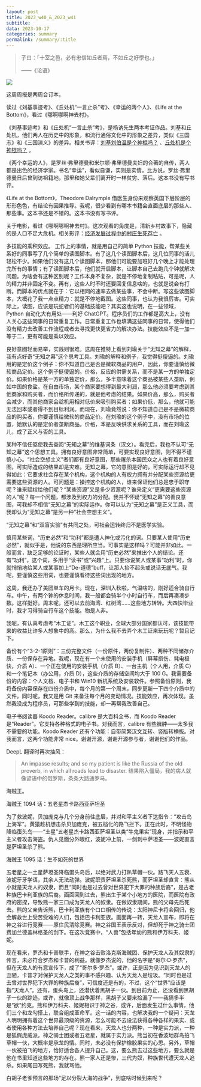 ```yaml
---
layout: post
title: 2023_w40_&_2023_w41
subtitle: 
data: 2023-10-17
categories: summary
permalink: /summary/:title
---
```


> 子曰：「十室之邑，必有忠信如丘者焉，不如丘之好學也。」
>
> ——《论语》

![](https://user-images.githubusercontent.com/115197878/277573972-0944e2b0-b55d-4f54-906d-74f7290e73a2.png)

这周周报是两周合订本。

读过《刘基事迹考》、《丘处机“一言止杀”考》、《幸运的两个人》、《Life at the Bottom》，看过《哪啊哪啊神去村》。

《刘基事迹考》和《丘处机“一言止杀”考》，是杨讷先生两本考证作品。刘基和丘处机，他们两人在历史中的形象，和流行通俗文化中的形象之差异，类似《三国志》和《三国演义》的差异。相关书评：[刘基刘伯温是个神棍吗？](https://ciceroxiao.github.io/notes/%E5%88%98%E5%9F%BA%E5%88%98%E4%BC%AF%E6%B8%A9%E6%98%AF%E4%B8%AA%E7%A5%9E%E6%A3%8D%E5%90%97) 、[丘处机是个神棍吗？](https://ciceroxiao.github.io/notes/%E4%B8%98%E5%A4%84%E6%9C%BA%E6%98%AF%E4%B8%AA%E7%A5%9E%E6%A3%8D%E5%90%97) 。

《两个幸运的人》，是罗丝·弗里德曼和米尔顿·弗里德曼夫妇的合著的自传，两人都是出色的经济学家。书名“幸运”，看似自谦，实则是实情。比方说，罗丝·弗里德曼日后曾到访祖籍地，那里和她父辈们离开时一样贫穷、落后。这本书没有写书评。

《Life at the Bottom》，Theodore Dalrymple 借医生身份来观察英国下层阶层的形形色色，有结论有因果推导。我呢，很少看到有哪本书籍会直面底层的那些人、那些事。这本书还是不错的。这本书没有写书评。

关于电影，看过《哪啊哪啊神去村》。这次观看的角度是，清新乡村故事下，隐藏的是人口不足大危机。相关影评：[经济发展过程中的村庄生死存亡](https://ciceroxiao.github.io/notes/%E7%BB%8F%E6%B5%8E%E5%8F%91%E5%B1%95%E8%BF%87%E7%A8%8B%E4%B8%AD%E7%9A%84%E6%9D%91%E5%BA%84%E7%94%9F%E6%AD%BB%E5%AD%98%E4%BA%A1) 。

多技能的乘积效应。 工作上的事情，就是用自己的简单 Python 技能，帮某些关系好的同事写了几个简单的读图脚本。有了这几个读图脚本后，这几位同事的活儿轻松不少。如果他们没有这几个读图脚本，那他们可能要加班好几个晚上才能处理完所有的事情；有了读图脚本后，他们就开启脚本，让脚本自己去跑几个钟就解决问题。为啥会有这种区别呢？工作本身不复杂，就是不停地复制粘贴，可是呢，人的精力并非固定不变。再有，这些人时不时还要回复信息啥的，也就是说会有打断。而脚本的优点就在于：它以相同的速率去做某些事，不会中断。写这些读图脚本，大概花了我一点点精力：就是不停地截图。这些同事，也认为我很厉害。可实际上，读图，应该是玩蛇者们的基础技能吧？其实这也说明，在一些领域，Python 自动化大有用处——利好 ChatGPT。程序员们的工作都是高大上，没有人关心这些同事的日常重复工作。日常重复工作也填满这些同事的日常，使得他们没有精力去改善工作流程或者去寻找更快更省力的解决办法。技能效应不是一加一等于二，更有可能是乘以效应。

良好意图轻而易举，实践则很难。这周在推特上看到刘瑜关于“无知之幕”的解释，我有点好奇“无知之幕”这个思考工具。刘瑜的解释和例子，我觉得挺傻逼的。刘瑜用的是定价这个例子：你不知道自己是否是微软商品的用户，因此，你要谨慎给微软商品定价。这个例子挺傻逼的。价格，反应的供需关系，而不是某一方的单独定价。如果价格是某一方的单独定价，那么，多半意味着这个商品被某些人垄断，例如中国的食盐。在自由市场，某个商家要想得到最大利润，那么他必须要考虑到其他商家和购买者，而价格所传递的，就是他考虑的结果。如果价高，那么，购买者会减少，而其他商家会趁机用相对低价来吸引购买者；如果价低，那么，他就可能无法回本或者得不到目标利润。而现在，刘瑜竟然说：你不知道自己是不是微软商品的购买者，你要谨慎给微软的商品定价。在刘瑜的这个例子中，没有市场的位置，她默认的是定价者垄断商品。价格，本是反映供求关系的工具，而在刘瑜这儿，成了正义与否的工具。

某种不信任驱使我去查阅“无知之幕”的维基词条（汉文）。看完后，我也不认可“无知之幕”这个思想工具。拥有良好意图非常简单，可要实现良好意图，则不得不谨慎小心。“社会空想主义”者们都有良好意图，那些屠杀本国民众之人也有着良好意图，可实际造成的结果却是灾难。无知之幕，它的意图是好的，可实际运行却不见得如此：它要求社会存在某个机构，这个机构的人有权力拥有并分配某些资源给更需要这些资源的人。可问题是：操控这个机构的人，谁来保证他们总是忠于职守呢？谁来赋权给他们呢？“某些资源”又是多少资源呢？谁来定义“更需要这些资源的人”呢？每一个问题，都涉及到权力的分配。我并不怀疑“无知之幕”的善良意图，可我却不相信“无知之幕”的实际运作。你可以认为“无知之幕”是正义工具，而我却认为“无知之幕”是另一种“社会空想主义”。

“无知之幕”和“双盲实验”有共同之处，可社会运转终归不是医学实验。

慎用某些词，“历史必然”和“功利”都是遭人神化或污化的词。只要某人使用“历史必然”，就似乎是，他说的东西是理所应当。可事实是这样吗？可能并非如此。一般而言，缺乏足够的论证时，某些人就会用“历史必然”来推出个人的结论。还有“功利”，这个词，多用于“读书”或“兴趣”上。只要你说某人或某事“功利”时，你就悄悄地给某人或某事加上“De-道德”buff，让那人抬不起头或说话无底气。我呢，要谨慎这些用词，也要谨慎看待这些词出现的地方。

这周，我还办了美团单车的月卡。现在，深圳入秋啦，气温啥的，刚好适合骑自行车。中午，有两个钟的休息时间，我一般都会骑半个小时自行车，而后再凑凑步数。这样挺好。周末呢，还可以去前海湾、红树湾……这些地方转转。大四快毕业时，我才习得骑自行车这个技能。物是人非。

我呢，有认真考虑考“木工证”。木工这个职业，全球大部分国家都认可，该技能带来的收益比许多人想象中的高。那么，为什么我不去弄个木工证来玩玩呢？暂且记下。

备份有个“3-2-1原则”：三份完整文件（一份原件，两份复制件）、两种不同储存介质、一份保存在异地。我呢，现在有一个未使用的安装手机（屏幕损伤、耗电极快，介质 A）、一个正在使用的安装手机（介质 B）、一台主机（个人用，介质 C）和一个笔记本（办公用，介质 D），这些介质的存储空间均大于 100 G。我需要备份的内容：个人文档、电子书和 Win10 新机系统及安装软件。参照备份原则，我将备份内容保存在四份介质中，每个月的第一个周末，同步更新一下四个介质中的文件。同时呢，我又是用 Git 来备注每个月的变动情况。技能效应，再次体现。虽然我没成为程序员，可那些学到的技能，却一再帮我改善自己。

电子书阅读器 Koodo Reader。calibre 是大百科全书，而 Koodo Reader 是“Reader”。它支持各种格式的电子书。对我而言，calibre 有些臃肿——太多我不需要的功能。Koodo Reader 还有个功能：自带简繁汉文互转、竖版转横版。对我而言，这两个功能非常 nice。谢谢开源，谢谢开源参与者，谢谢他们的作品。

DeepL 翻译时再次抽风：

> An impasse results; and so my patient is like the Russia of the old proverb, in which all roads lead to disaster. 结果陷入僵局，我的病人就像谚语中的俄罗斯，条条大路通罗马。

海贼王。

海贼王 1094 话：五老星杰卡路西亚萨坦圣

为了救波妮，贝加庞克与几个分身前往底层，并对和平主义者下达指令：“攻击岛上海军”。黄猿趁机想击杀贝加庞克，被五档化的路飞拦下。正在此时，不明怪物降临蛋头岛——“土星”五老星杰卡路西亚萨坦圣以类“牛鬼果实”现身，并指示和平主义者攻击海盗。仇人见面分外眼红，波妮冲上前，一剑刺中萨坦圣——波妮直言是萨坦圣杀了熊。

海贼王 1095 话：生不如死的世界

五老星之一土星萨坦圣降临蛋头岛后，以绝对武力打趴草帽一伙。路飞天人五衰、波妮牙牙学语，其余人无法动弹。波妮职责萨坦圣杀死熊，而萨坦圣却直言：熊从小就是天龙人的奴隶，而且“同时也是过去曾对世界犯下大罪的种族后裔”，是古老种族巴卡利亚族的后裔。画面回到过去，熊出生于某个小地方的医院，而医院有政府的密探，导致熊一家三口成为天龙人的奴隶。在做奴隶期间，熊的父母先后死去。熊的父亲告诉熊，巴卡利亚族有个口口相传的传说：太阳神尼卡将会回归，他会解救世上受苦受难的人们，包括巴卡利亚族。画面再一转，天龙人宣布，即将在神之谷进行竞赛——原住民清除竞赛。神之谷国王表示反对，但却死于神之骑士团费加兰德盖林格圣的剑下。在这次竞赛中，“人兽”包括年幼的熊和伊万科夫、姬妮。

现在看来，罗杰和卡普联手，在神之谷击败洛克斯海贼团、保护天龙人及其奴隶的传言，未必符合罗杰和卡普的利益。就像罗杰说的，他的名字是“哥尔·D·罗杰”，但在天龙人的有意宣传下，成了“哥尔多·罗杰”。或许，正是因为见识到天龙人的丑陋，卡普才对保护天龙人之类的事不感兴趣、认为天龙人是垃圾。“同时也是过去曾对世界犯下大罪的种族后裔”，可信度还是有的，不过，这个“世界”应该是指“天龙人”。还有，蛋头岛上，还潜伏着黑胡子一伙。到目前为止，还没看到黑胡子一伙的踪迹。或许，就像顶上战争那样，黑胡子又要来捡漏了——我猜多半是“欲”约克。熊和伊万科夫、姬妮相识于神之谷，或许，后面发生过什么事情，他们三个和龙勾搭上，联合组成革命军。这一话的内容，也解决我的一个疑问：天龙人明明拥有着这个世界最顶级的资源，怎么可能不去设法获得各种各样的果实、或者使用各种方法去培养自己呢？现在看来，天龙人也分两种，一种是实力派，一种是狐假虎威派。神之骑士团或者五老星，就属于实力派。熊当初在香波地群岛拍飞草帽一伙，大概率是承龙的情。同时，未必没有保护橡胶果实的心思。另外，草帽一伙被拍飞的地方，恰好适合各人提升自己。这，要么熊去过这些地方，要么就是他在书里知道这些地方的存在。熊一家人还是惨，三代为奴，种族世代遭天龙人追杀。如果尾田写死熊，我就骂他。

白胡子老爹预言的那场“足以分裂大海的战争”，到底啥时候到来呢？
